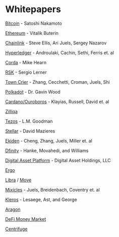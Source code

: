 # Whitepapers

[Bitcoin](https://bitcoin.org/bitcoin.pdf) - Satoshi Nakamoto

[Ethereum](https://whitepaperdatabase.com/ethereum-eth-whitepaper/) - Vitalik Buterin

[Chainlink](https://link.smartcontract.com/whitepaper) - Steve Ellis, Ari Juels, Sergey Nazarov

[Hyperledger](https://arxiv.org/pdf/1801.10228) - Androulaki, Cachin, Sethi, Ferris et. al

[Corda](https://www.corda.net/content/corda-technical-whitepaper.pdf) - Mike Hearn

[RSK](https://www.rsk.co/wp-content/uploads/2019/02/RSK-White-Paper-Updated.pdf) - Sergio Lerner

[Town Crier](http://initc3.org/files/tc.pdf) - Zhang, Cecchetti, Croman, Juels, Shi

[Polkadot](https://polkadot.network/PolkaDotPaper.pdf) - Dr. Gavin Wood

[Cardano/Ouroboros](https://iohk.io/research/papers/#9BKRHCSI) - Klayias, Russell, David et. al

[Zilliqa](https://docs.zilliqa.com/whitepaper.pdf)

[Tezos](https://tezos.com/static/white_paper-2dc8c02267a8fb86bd67a108199441bf.pdf) - L.M. Goodman

[Stellar](https://www.stellar.org/papers/stellar-consensus-protocol.pdf) - David Mazieres

[Ekiden](https://arxiv.org/abs/1804.05141) - Cheng, Zhang, Juels, Miller et. al

[Dfinity](https://dfinity.org/static/dfinity-consensus-0325c35128c72b42df7dd30c22c41208.pdf) - Hanke, Movahedi, and Williams

[Digital Asset Platform](https://hub.digitalasset.com/hubfs/Documents/Digital%20Asset%20Platform%20-%20Non-technical%20White%20Paper.pdf) - Digital Asset Holdings, LLC

[Ergo](https://ergoplatform.org/docs/whitepaper.pdf)

[Libra](https://developers.libra.org/docs/assets/papers/the-libra-blockchain.pdf) / [Move](https://developers.libra.org/docs/assets/papers/libra-move-a-language-with-programmable-resources.pdf)

[Mixicles](https://chain.link/mixicles.pdf) - Juels, Breidenbach, Coventry et. al

[Kleros](https://kleros.io/assets/whitepaper.pdf) -  Lesaege, Ast, and George 

[Aragon](https://github.com/aragon/whitepaper)

[DeFi Money Market](https://defimoneymarket.com/DMM-Ecosystem.pdf)

[Centrifuge](https://staticw.centrifuge.io/assets/centrifuge_os_protocol_paper.pdf)
